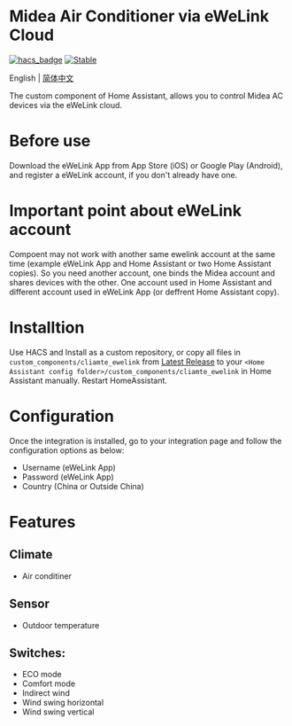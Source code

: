 # Midea Air Conditioner via eWeLink Cloud

[![hacs_badge](https://img.shields.io/badge/HACS-Default-orange.svg)](https://github.com/custom-components/hacs)
[![Stable](https://img.shields.io/github/v/release/georgezhao2010/climate_ewelink)](https://github.com/georgezhao2010/climate_ewelink/releases/latest)

English | [简体中文](https://github.com/georgezhao2010/climate_ewelink/blob/main/readme_hans.md)

The custom component of Home Assistant, allows you to control Midea AC devices via the eWeLink cloud.

# Before use

Download the eWeLink App from App Store (iOS) or Google Play (Android), and register a eWeLink account, if you don't already have one.

# Important point about eWeLink account

Compoent may not work with another same ewelink account at the same time (example eWeLink App and Home Assistant or two Home Assistant copies). 
So you need another account, one binds the Midea account and shares devices with the other. 
One account used in Home Assistant and different account used in eWeLink App (or deffrent Home Assistant copy).

# Installtion

Use HACS and Install as a custom repository, or copy all files in `custom_components/cliamte_ewelink` from [Latest Release](https://github.com/georgezhao2010/climate_ewelink/releases/latest) to your `<Home Assistant config folder>/custom_components/cliamte_ewelink` in Home Assistant manually.
Restart HomeAssistant.

# Configuration

Once the integration is installed, go to your integration page and follow the configuration options as below:

- Username (eWeLink App)
- Password (eWeLink App)
- Country (China or Outside China)

# Features

## Climate

- Air conditiner

## Sensor

- Outdoor temperature

## Switches:

- ECO mode
- Comfort mode
- Indirect wind
- Wind swing horizontal
- Wind swing vertical
